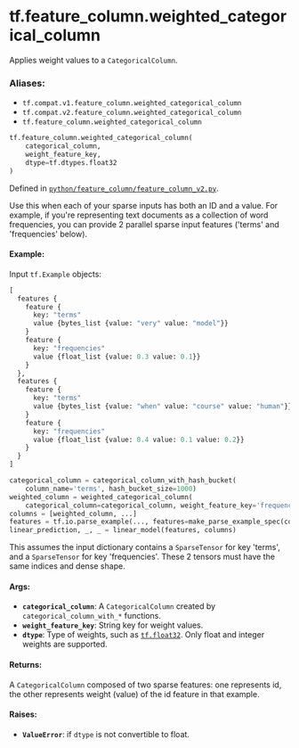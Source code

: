 <div itemscope itemtype="http://developers.google.com/ReferenceObject">
<meta itemprop="name" content="tf.feature_column.weighted_categorical_column" />
<meta itemprop="path" content="Stable" />
</div>

# tf.feature_column.weighted_categorical_column

Applies weight values to a `CategoricalColumn`.

### Aliases:

* `tf.compat.v1.feature_column.weighted_categorical_column`
* `tf.compat.v2.feature_column.weighted_categorical_column`
* `tf.feature_column.weighted_categorical_column`

``` python
tf.feature_column.weighted_categorical_column(
    categorical_column,
    weight_feature_key,
    dtype=tf.dtypes.float32
)
```



Defined in [`python/feature_column/feature_column_v2.py`](/code/stable/tensorflow/python/feature_column/feature_column_v2.py).

<!-- Placeholder for "Used in" -->

Use this when each of your sparse inputs has both an ID and a value. For
example, if you're representing text documents as a collection of word
frequencies, you can provide 2 parallel sparse input features ('terms' and
'frequencies' below).

#### Example:



Input `tf.Example` objects:

```proto
[
  features {
    feature {
      key: "terms"
      value {bytes_list {value: "very" value: "model"}}
    }
    feature {
      key: "frequencies"
      value {float_list {value: 0.3 value: 0.1}}
    }
  },
  features {
    feature {
      key: "terms"
      value {bytes_list {value: "when" value: "course" value: "human"}}
    }
    feature {
      key: "frequencies"
      value {float_list {value: 0.4 value: 0.1 value: 0.2}}
    }
  }
]
```

```python
categorical_column = categorical_column_with_hash_bucket(
    column_name='terms', hash_bucket_size=1000)
weighted_column = weighted_categorical_column(
    categorical_column=categorical_column, weight_feature_key='frequencies')
columns = [weighted_column, ...]
features = tf.io.parse_example(..., features=make_parse_example_spec(columns))
linear_prediction, _, _ = linear_model(features, columns)
```

This assumes the input dictionary contains a `SparseTensor` for key
'terms', and a `SparseTensor` for key 'frequencies'. These 2 tensors must have
the same indices and dense shape.

#### Args:


* <b>`categorical_column`</b>: A `CategoricalColumn` created by
  `categorical_column_with_*` functions.
* <b>`weight_feature_key`</b>: String key for weight values.
* <b>`dtype`</b>: Type of weights, such as <a href="../../tf.md#float32"><code>tf.float32</code></a>. Only float and integer weights
  are supported.


#### Returns:

A `CategoricalColumn` composed of two sparse features: one represents id,
the other represents weight (value) of the id feature in that example.



#### Raises:


* <b>`ValueError`</b>: if `dtype` is not convertible to float.